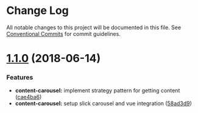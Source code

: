# Change Log

All notable changes to this project will be documented in this file.
See [Conventional Commits](https://conventionalcommits.org) for commit guidelines.

<a name="1.1.0"></a>
# [1.1.0](https://github.com/uPortal-contrib/uPortal-web-components/compare/v1.0.2...v1.1.0) (2018-06-14)


### Features

* **content-carousel:** implement strategy pattern for getting content ([cae4ba6](https://github.com/uPortal-contrib/uPortal-web-components/commit/cae4ba6))
* **content-carousel:** setup slick carousel and vue integration ([58ad3d9](https://github.com/uPortal-contrib/uPortal-web-components/commit/58ad3d9))
